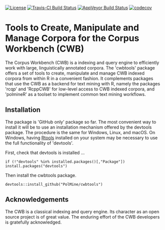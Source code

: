 [![License](https://img.shields.io/aur/license/yaourt.svg)](http://www.gnu.org/licenses/gpl-3.0.html)
[![Travis-CI Build Status](https://api.travis-ci.org/PolMine/cwbtools.svg?branch=master)](https://travis-ci.org/PolMine/cwbtools)
[![AppVeyor Build Status](https://ci.appveyor.com/api/projects/status/github/PolMine/cwbtools?branch=master&svg=true)](https://ci.appveyor.com/project/PolMine/cwbtools)
[![codecov](https://codecov.io/gh/PolMine/cwbtools/branch/master/graph/badge.svg)](https://codecov.io/gh/PolMine/cwbtools/branch/master)


# Tools to Create, Manipulate and Manage Corpora for the Corpus Workbench (CWB)

The Corpus Workbench (CWB) is a indexing and query engine to efficiently work with large, linguistically annotated corpora. The 'cwbtools' package offers a set of tools to create, manipulate and manage CWB indexed corpora from within R in a convenient fashion. It complements packages that use the CWB as a backend for text mining with R, namely the packages 'rcqp' and 'RcppCWB' for low-level access to CWB indexed corpora, and 'polmineR' as a toolset to implement common text mining workflows.


## Installation

The package is 'GitHub only' package so far. The most convenient way to install it will be to use an installation mechanism offered by the devtools package. The procedure is the same for Windows, Linux, and macOS. On Windows, having [Rtools](https://cran.r-project.org/bin/windows/Rtools/) installed on your system may be necessary to use the full functionality of 'devtools'.

First, check that devtools is installed ...

```{r}
if (!"devtools" %in% installed.packages()[,"Package"]) install.packages("devtools")
```

Then install the cwbtools package.

```{r}
devtools::install_github("PolMine/cwbtools")
```

## Acknowledgements

The CWB is a classical indexing and query engine. Its character as an open source project is of great value. The enduring effort of the CWB developers is gratefully acknowledged.


